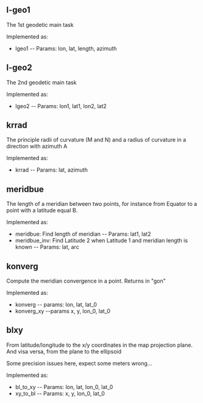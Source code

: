 l-geo1
------
The 1st geodetic main task

Implemented as:
- lgeo1
-- Params: lon, lat, length, azimuth

l-geo2
------
The 2nd geodetic main task

Implemented as:
- lgeo2
-- Params: lon1, lat1, lon2, lat2

krrad
-----
The principle radii of curvature (M and N) and a radius of curvature in a direction with azimuth A

Implemented as:
- krrad
-- Params: lat, azimuth

meridbue
--------
The length of a meridian between two points, for instance from Equator to a point with a latitude equal B.

Implemented as:
- meridbue: Find length of meridian
-- Params: lat1, lat2
- meridbue_inv: Find Latitude 2 when Latitude 1 and meridian length is known
-- Params: lat, arc

konverg
-------- 
Compute the meridian convergence in a point. Returns in "gon"

Implemented as:
- konverg
-- params: lon, lat, lat_0
- konverg_xy
--params x, y, lon_0, lat_0

blxy
--------
From latitude/longitude to the x/y coordinates in the map projection plane. And visa versa, from the
plane to the ellipsoid

Some precision issues here, expect some meters wrong...

Implemented as:
- bl_to_xy
-- Params: lon, lat, lon_0, lat_0
- xy_to_bl
-- Params: x, y, lon_0, lat_0
